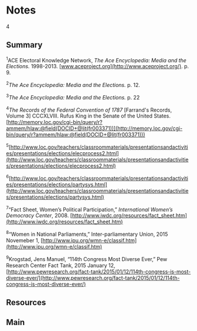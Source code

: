# Notes

4

## Summary

<a name="1"></a><sup>1</sup>ACE Electoral Knowledge Network, *The Ace Encyclopedia: Media and the Elections.* 1998-2013.
[www.aceproject.org](http://www.aceproject.org/). p. 9.

<a name="2"></a><sup>2</sup>*The Ace Encyclopedia: Media and the Elections.* p. 12.

<a name="3"></a><sup>3</sup>*The Ace Encyclopedia: Media and the Elections.* p. 22

<a name="4"></a><sup>4</sup>*The Records of the Federal Convention of 1787* [Farrand's Records, Volume 3] CCCXLVIII.
Rufus King in the Senate of the United States. [http://memory.loc.gov/cgi-bin/query/r?ammem/hlaw:@field(DOCID+@lit(fr003371))](http://memory.loc.gov/cgi-bin/query/r?ammem/hlaw:@field(DOCID+@lit(fr003371)))

<a name="5"></a><sup>5</sup>[http://www.loc.gov/teachers/classroommaterials/presentationsandactivities/presentations/elections/elecprocess2.html](http://www.loc.gov/teachers/classroommaterials/presentationsandactivities/presentations/elections/elecprocess2.html)

<a name="6"></a><sup>6</sup>[http://www.loc.gov/teachers/classroommaterials/presentationsandactivities/presentations/elections/partysys.html](http://www.loc.gov/teachers/classroommaterials/presentationsandactivities/presentations/elections/partysys.html)

<a name="7"></a><sup>7</sup>“Fact Sheet, Women’s Political Participation,” *International Women’s Democracy Center*, 2008.
[http://www.iwdc.org/resources/fact_sheet.htm](http://www.iwdc.org/resources/fact_sheet.htm)

<a name="8"></a><sup>8</sup>“Women in National Parliaments,” Inter-parliamentary Union, 2015 Novemeber 1,
[http://www.ipu.org/wmn-e/classif.htm](http://www.ipu.org/wmn-e/classif.htm)

<a name="9"></a><sup>9</sup>Krogstad, Jens Manuel, “114th Congress Most Diverse Ever,” Pew Research Center Fact Tank,
2015 January 12, [http://www.pewresearch.org/fact-tank/2015/01/12/114th-congress-is-most-diverse-ever/](http://www.pewresearch.org/fact-tank/2015/01/12/114th-congress-is-most-diverse-ever/)

## Resources

## Main
